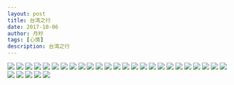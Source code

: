 ```yaml
---
layout: post
title: 台湾之行
date: 2017-10-06
author: 月杪
tags: [心情]
description: 台湾之行
---
```


![](/images/2017/10/IMG_0141-copy.jpg)
![](/images/2017/10/IMG_0097-copy.jpg)
![](/images/2017/10/IMG_0098-copy.jpg)
![](/images/2017/10/IMG_0099-copy.jpg)
![](/images/2017/10/IMG_0100-copy.jpg)
![](/images/2017/10/IMG_0117-copy.jpg)
![](/images/2017/10/IMG_0118-copy.jpg)
![](/images/2017/10/IMG_0143-copy.jpg)
![](/images/2017/10/IMG_0146-copy.jpg)
![](/images/2017/10/IMG_0148-copy.jpg)
![](/images/2017/10/IMG_0153-copy.jpg)
![](/images/2017/10/IMG_0154-copy.jpg)
![](/images/2017/10/IMG_0160-copy.jpg)
![](/images/2017/10/IMG_0161-copy.jpg)
![](/images/2017/10/IMG_0162-copy.jpg)
![](/images/2017/10/IMG_0164-copy.jpg)
![](/images/2017/10/IMG_0170-copy.jpg)
![](/images/2017/10/IMG_0172-copy.jpg)
![](/images/2017/10/IMG_0173-copy.jpg)
![](/images/2017/10/IMG_0175-copy.jpg)
![](/images/2017/10/IMG_0176-copy.jpg)
![](/images/2017/10/IMG_0181-copy.jpg)
![](/images/2017/10/IMG_0187-copy.jpg)
![](/images/2017/10/IMG_0189-copy.jpg)
![](/images/2017/10/IMG_0190-copy.jpg)
![](/images/2017/10/IMG_0192-copy.jpg)
![](/images/2017/10/IMG_0195-copy.jpg)
![](/images/2017/10/IMG_0220-copy.jpg)
![](/images/2017/10/IMG_0221-copy.jpg)
![](/images/2017/10/IMG_0224-copy.jpg)